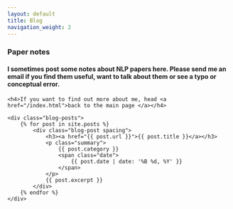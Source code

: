 ```yaml
---
layout: default
title: Blog
navigation_weight: 2
---
```


<section class="hero">

</section>

<div class="container">
	<h3 class="spacing">Paper notes</h3>
	<h4> I sometimes post some notes about NLP papers here. Please send me an email
	 			if you find them useful, want to talk about them or see a typo or conceptual error.
	</h4>

	<h4>If you want to find out more about me, head <a href="/index.html">back to the main page </a></h4>

	<div class="blog-posts">
		{% for post in site.posts %}
			<div class="blog-post spacing">
				<h3><a href="{{ post.url }}">{{ post.title }}</a></h3>
				<p class="summary">
					{{ post.category }}
					<span class="date">
						{{ post.date | date: '%B %d, %Y' }}
					</span>
				</p>
				{{ post.excerpt }}
			</div>
		{% endfor %}
	</div>
</div>
